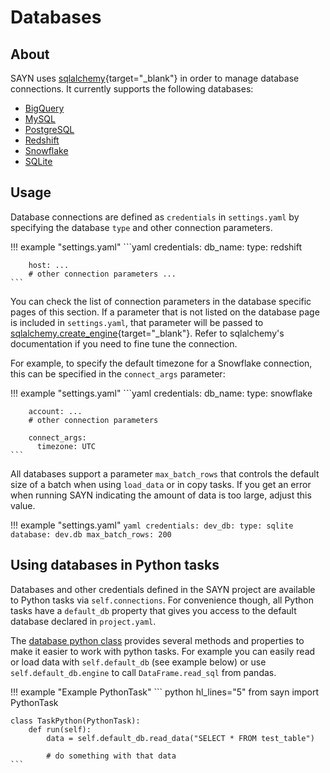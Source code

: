 # Databases

## About

SAYN uses [sqlalchemy](https://www.sqlalchemy.org/){target="\_blank"} in order to manage database connections.
It currently supports the following databases:

* [BigQuery](bigquery.md)
* [MySQL](mysql.md)
* [PostgreSQL](postgresql.md)
* [Redshift](redshift.md)
* [Snowflake](snowflake.md)
* [SQLite](sqlite.md)

## Usage

Database connections are defined as `credentials` in `settings.yaml` by specifying the database
`type` and other connection parameters.

!!! example "settings.yaml"
    ```yaml
    credentials:
      db_name:
        type: redshift

        host: ...
        # other connection parameters ...
    ```

You can check the list of connection parameters in the database specific pages of this section.
If a parameter that is not listed on the database page is included in `settings.yaml`, that parameter
will be passed to [sqlalchemy.create_engine](https://docs.sqlalchemy.org/en/13/core/engines.html#sqlalchemy.create_engine){target="\_blank"}.
Refer to sqlalchemy's documentation if you need to fine tune the connection.

For example, to specify the default timezone for a Snowflake connection, this can be
specified in the `connect_args` parameter:

!!! example "settings.yaml"
    ```yaml
    credentials:
      db_name:
        type: snowflake

        account: ...
        # other connection parameters

        connect_args:
          timezone: UTC
    ```

All databases support a parameter `max_batch_rows` that controls the default size of a batch
when using `load_data` or in copy tasks. If you get an error when running SAYN indicating the
amount of data is too large, adjust this value.

!!! example "settings.yaml"
    ```yaml
    credentials:
      dev_db:
        type: sqlite
        database: dev.db
        max_batch_rows: 200
    ```

## Using databases in Python tasks

Databases and other credentials defined in the SAYN project are available to Python tasks via
`self.connections`. For convenience though, all Python tasks have a `default_db` property that
gives you access to the default database declared in `project.yaml`.

The [database python class](../api/database.md) provides several methods and properties to make it
easier to work with python tasks. For example you can easily read or load data with `self.default_db` (see example below) or use `self.default_db.engine` to call `DataFrame.read_sql` from pandas.

!!! example "Example PythonTask"
    ``` python hl_lines="5"
    from sayn import PythonTask

    class TaskPython(PythonTask):
        def run(self):
            data = self.default_db.read_data("SELECT * FROM test_table")

            # do something with that data
    ```
